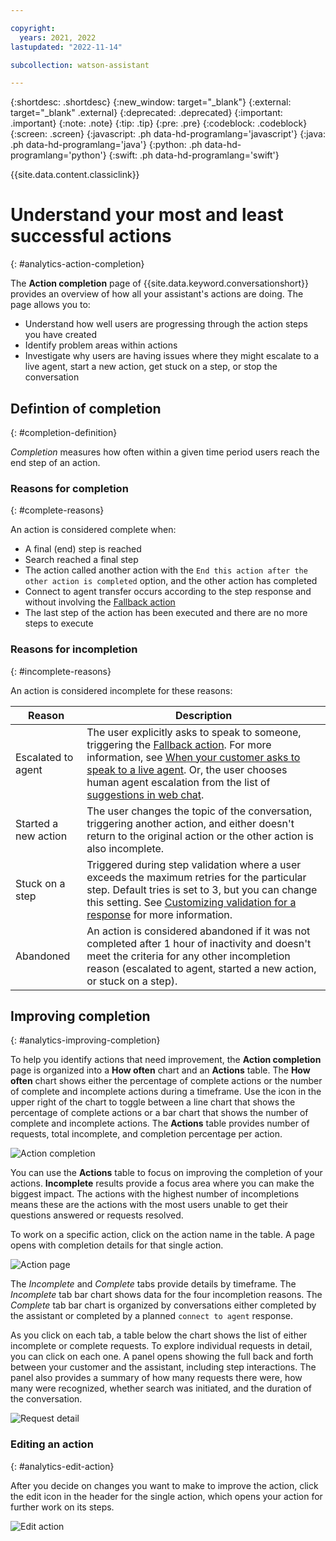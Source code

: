 ```yaml
---

copyright:
  years: 2021, 2022
lastupdated: "2022-11-14"

subcollection: watson-assistant

---
```


{:shortdesc: .shortdesc}
{:new_window: target="_blank"}
{:external: target="_blank" .external}
{:deprecated: .deprecated}
{:important: .important}
{:note: .note}
{:tip: .tip}
{:pre: .pre}
{:codeblock: .codeblock}
{:screen: .screen}
{:javascript: .ph data-hd-programlang='javascript'}
{:java: .ph data-hd-programlang='java'}
{:python: .ph data-hd-programlang='python'}
{:swift: .ph data-hd-programlang='swift'}

{{site.data.content.classiclink}}

# Understand your most and least successful actions
{: #analytics-action-completion}

The **Action completion** page of {{site.data.keyword.conversationshort}} provides an overview of how all your assistant's actions are doing. The page allows you to:
- Understand how well users are progressing through the action steps you have created
- Identify problem areas within actions
- Investigate why users are having issues where they might escalate to a live agent, start a new action, get stuck on a step, or stop the conversation

## Defintion of completion
{: #completion-definition}

*Completion* measures how often within a given time period users reach the end step of an action.

### Reasons for completion
{: #complete-reasons}

An action is considered complete when:
- A final (end) step is reached
- Search reached a final step
- The action called another action with the `End this action after the other action is completed` option, and the other action has completed
- Connect to agent transfer occurs according to the step response and without involving the [Fallback action](/docs/watson-assistant?topic=watson-assistant-handle-errors#fallback-action)
- The last step of the action has been executed and there are no more steps to execute

### Reasons for incompletion
{: #incomplete-reasons}

An action is considered incomplete for these reasons:

| Reason | Description |
| ------ | ---------- |
| Escalated to agent | The user explicitly asks to speak to someone, triggering the [Fallback action](/docs/watson-assistant?topic=watson-assistant-handle-errors#fallback-action). For more information, see [When your customer asks to speak to a live agent](/docs/watson-assistant?topic=watson-assistant-handle-errors#when-your-customer-asks-to-speak-to-a-human-agent). Or, the user chooses human agent escalation from the list of [suggestions in web chat](/docs/watson-assistant?topic=watson-assistant-deploy-web-chat#deploy-web-chat-alternate). |
| Started a new action | The user changes the topic of the conversation, triggering another action, and either doesn't return to the original action or the other action is also incomplete. |
| Stuck on a step |  Triggered during step validation where a user exceeds the maximum retries for the particular step. Default tries is set to 3, but you can change this setting. See [Customizing validation for a response](/docs/watson-assistant?topic=watson-assistant-handle-errors#customizing-validation-for-a-response) for more information. |
| Abandoned | An action is considered abandoned if it was not completed after 1 hour of inactivity and doesn't meet the criteria for any other incompletion reason (escalated to agent, started a new action, or stuck on a step). |

## Improving completion
{: #analytics-improving-completion}

To help you identify actions that need improvement, the **Action completion** page is organized into a **How often** chart and an **Actions** table. The **How often** chart shows either the percentage of complete actions or the number of complete and incomplete actions during a timeframe. Use the icon in the upper right of the chart to toggle between a line chart that shows the percentage of complete actions or a bar chart that shows the number of complete and incomplete actions. The **Actions** table provides number of requests, total incomplete, and completion percentage per action.

![Action completion](images/analytics-action-completion.png)

You can use the **Actions** table to focus on improving the completion of your actions. **Incomplete** results provide a focus area where you can make the biggest impact. The actions with the highest number of incompletions means these are the actions with the most users unable to get their questions answered or requests resolved.

To work on a specific action, click on the action name in the table. A page opens with completion details for that single action.

![Action page](images/analytics-single-action.png)

The *Incomplete* and *Complete* tabs provide details by timeframe. The *Incomplete* tab bar chart shows data for the four incompletion reasons. The *Complete* tab bar chart is organized by conversations either completed by the assistant or completed by a planned `connect to agent` response.

As you click on each tab, a table below the chart shows the list of either incomplete or complete requests. To explore individual requests in detail, you can click on each one. A panel opens showing the full back and forth between your customer and the assistant, including step interactions. The panel also provides a summary of how many requests there were, how many were recognized, whether search was initiated, and the duration of the conversation.

![Request detail](images/analytics-completion-side-panel.png)

### Editing an action
{: #analytics-edit-action}

After you decide on changes you want to make to improve the action, click the edit icon in the header for the single action, which opens your action for further work on its steps.

![Edit action](images/analytics-completion-edit-action.png)
